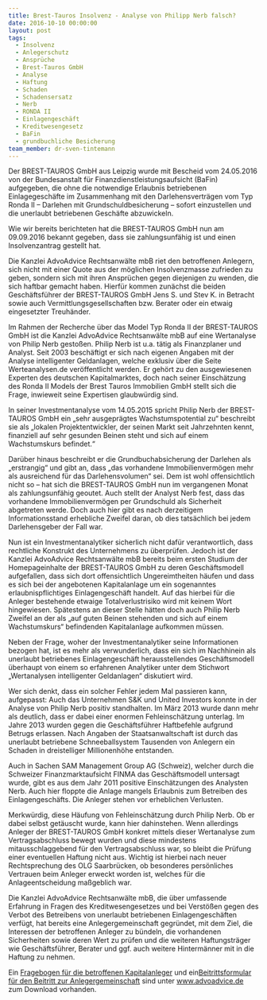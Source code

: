 ```yaml
---
title: Brest-Tauros Insolvenz - Analyse von Philipp Nerb falsch?
date: 2016-10-10 00:00:00
layout: post
tags:
  - Insolvenz
  - Anlegerschutz
  - Ansprüche
  - Brest-Tauros GmbH
  - Analyse
  - Haftung
  - Schaden
  - Schadensersatz
  - Nerb
  - RONDA II
  - Einlagengeschäft
  - Kreditwesengesetz
  - BaFin
  - grundbuchliche Besicherung
team_member: dr-sven-tintemann
---
```



Der BREST-TAUROS GmbH aus Leipzig wurde mit Bescheid vom 24.05.2016 von der Bundesanstalt für Finanzdienstleistungsaufsicht (BaFin) aufgegeben, die ohne die notwendige Erlaubnis betriebenen Einlagegeschäfte im Zusammenhang mit den Darlehensverträgen vom Typ Ronda II – Darlehen mit Grundschuldbesicherung – sofort einzustellen und die unerlaubt betriebenen Geschäfte abzuwickeln.

Wie wir bereits berichteten hat die BREST-TAUROS GmbH nun am 09.09.2016 bekannt gegeben, dass sie zahlungsunfähig ist und einen Insolvenzantrag gestellt hat.

Die Kanzlei AdvoAdvice Rechtsanwälte mbB riet den betroffenen Anlegern, sich nicht mit einer Quote aus der möglichen Insolvenzmasse zufrieden zu geben, sondern sich mit ihren Ansprüchen gegen diejenigen zu wenden, die sich haftbar gemacht haben. Hierfür kommen zunächst die beiden Geschäftsführer der BREST-TAUROS GmbH Jens S. und Stev K. in Betracht sowie auch Vermittlungsgesellschaften bzw. Berater oder ein etwaig eingesetzter Treuhänder.

Im Rahmen der Recherche über das Model Typ Ronda II der BREST-TAUROS GmbH ist die Kanzlei AdvoAdvice Rechtsanwälte mbB auf eine Wertanalyse von Philip Nerb gestoßen. Philip Nerb ist u.a. tätig als Finanzplaner und Analyst. Seit 2003 beschäftigt er sich nach eigenen Angaben mit der Analyse intelligenter Geldanlagen, welche exklusiv über die Seite Werteanalysen.de veröffentlicht werden. Er gehört zu den ausgewiesenen Experten des deutschen Kapitalmarktes, doch nach seiner Einschätzung des Ronda II Models der Brest Tauros Immobilien GmbH stellt sich die Frage, inwieweit seine Expertisen glaubwürdig sind.

In seiner Investmentanalyse vom 14.05.2015 spricht Philip Nerb der BREST-TAUROS GmbH ein „sehr ausgeprägtes Wachstumspotential zu“ beschreibt sie als „lokalen Projektentwickler, der seinen Markt seit Jahrzehnten kennt, finanziell auf sehr gesunden Beinen steht und sich auf einem Wachstumskurs befindet.“

Darüber hinaus beschreibt er die Grundbuchabsicherung der Darlehen als „erstrangig“ und gibt an, dass „das vorhandene Immobilienvermögen mehr als ausreichend für das Darlehensvolumen“ sei. Dem ist wohl offensichtlich nicht so – hat sich die BREST-TAUROS GmbH nun im vergangenen Monat als zahlungsunfähig geoutet. Auch stellt der Analyst Nerb fest, dass das vorhandene Immobilienvermögen per Grundschuld als Sicherheit abgetreten werde. Doch auch hier gibt es nach derzeitigem Informationsstand erhebliche Zweifel daran, ob dies tatsächlich bei jedem Darlehensgeber der Fall war.

Nun ist ein Investmentanalytiker sicherlich nicht dafür verantwortlich, dass rechtliche Konstrukt des Unternehmens zu überprüfen. Jedoch ist der Kanzlei AdvoAdvice Rechtsanwälte mbB bereits beim ersten Studium der Homepageinhalte der BREST-TAUROS GmbH zu deren Geschäftsmodell aufgefallen, dass sich dort offensichtlich Ungereimtheiten häufen und dass es sich bei der angebotenen Kapitalanlage um ein sogenanntes erlaubnispflichtiges Einlagengeschäft handelt. Auf das hierbei für die Anleger bestehende etwaige Totalverlustrisiko wird mit keinem Wort hingewiesen. Spätestens an dieser Stelle hätten doch auch Philip Nerb Zweifel an der als „auf guten Beinen stehenden und sich auf einem Wachstumskurs“ befindenden Kapitalanlage aufkommen müssen.

Neben der Frage, woher der Investmentanalytiker seine Informationen bezogen hat, ist es mehr als verwunderlich, dass ein sich im Nachhinein als unerlaubt betriebenes Einlagengeschäft herausstellendes Geschäftsmodell überhaupt von einem so erfahrenen Analytiker unter dem Stichwort „Wertanalysen intelligenter Geldanlagen“ diskutiert wird.

Wer sich denkt, dass ein solcher Fehler jedem Mal passieren kann, aufgepasst: Auch das Unternehmen S&K und United Investors konnte in der Analyse von Philip Nerb positiv standhalten. Im März 2013 wurde dann mehr als deutlich, dass er dabei einer enormen Fehleinschätzung unterlag. Im Jahre 2013 wurden gegen die Geschäftsführer Haftbefehle aufgrund Betrugs erlassen. Nach Angaben der Staatsanwaltschaft ist durch das unerlaubt betriebene Schneeballsystem Tausenden von Anlegern ein Schaden in dreistelliger Millionenhöhe entstanden.

Auch in Sachen SAM Management Group AG (Schweiz), welcher durch die Schweizer Finanzmarktaufsicht FINMA das Geschäftsmodell untersagt wurde, gibt es aus dem Jahr 2011 positive Einschätzungen des Analysten Nerb. Auch hier floppte die Anlage mangels Erlaubnis zum Betreiben des Einlagengeschäfts. Die Anleger stehen vor erheblichen Verlusten.

Merkwürdig, diese Häufung von Fehleinschätzung durch Philip Nerb. Ob er dabei selbst getäuscht wurde, kann hier dahinstehen. Wenn allerdings Anleger der BREST-TAUROS GmbH konkret mittels dieser Wertanalyse zum Vertragsabschluss bewegt wurden und diese mindestens mitausschlaggebend für den Vertragsabschluss war, so bleibt die Prüfung einer eventuellen Haftung nicht aus. Wichtig ist hierbei nach neuer Rechtsprechung des OLG Saarbrücken, ob besonderes persönliches Vertrauen beim Anleger erweckt worden ist, welches für die Anlageentscheidung maßgeblich war.

Die Kanzlei AdvoAdvice Rechtsanwälte mbB, die über umfassende Erfahrung in Fragen des Kreditwesengesetzes und bei Verstößen gegen des Verbot des Betreibens von unerlaubt betriebenen Einlagengeschäften verfügt, hat bereits eine Anlegergemeinschaft gegründet, mit dem Ziel, die Interessen der betroffenen Anleger zu bündeln, die vorhandenen Sicherheiten sowie deren Wert zu prüfen und die weiteren Haftungsträger wie Geschäftsführer, Berater und ggf. auch weitere Hintermänner mit in die Haftung zu nehmen.

Ein [Fragebogen für die betroffenen Kapitalanleger](/uploads/fragebogen-brest-tauros.pdf) und ein[Beitrittsformular für den Beitritt zur Anlegergemeinschaft](/uploads/anmeldeformular-zur-geschadigtengemeinschaft---brest-tauros.pdf) sind unter www.advoadvice.de zum Download vorhanden.